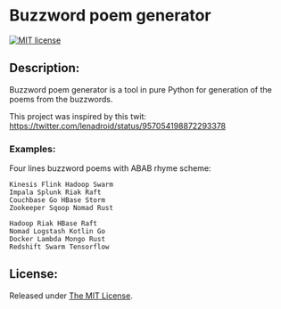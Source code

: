 # Buzzword poem generator

[![MIT license](http://img.shields.io/badge/license-MIT-brightgreen.svg)](https://github.com/delimitry/buzzword_poem_generator/blob/master/LICENSE)

Description:
------------

Buzzword poem generator is a tool in pure Python for generation of the poems from the buzzwords.

This project was inspired by this twit: https://twitter.com/lenadroid/status/957054198872293378

### Examples:

Four lines buzzword poems with ABAB rhyme scheme:

```
Kinesis Flink Hadoop Swarm
Impala Splunk Riak Raft
Couchbase Go HBase Storm
Zookeeper Sqoop Nomad Rust
```

```
Hadoop Riak HBase Raft
Nomad Logstash Kotlin Go
Docker Lambda Mongo Rust
Redshift Swarm Tensorflow
```

License:
--------
Released under [The MIT License](https://github.com/delimitry/buzzword_poem_generator/blob/master/LICENSE).
